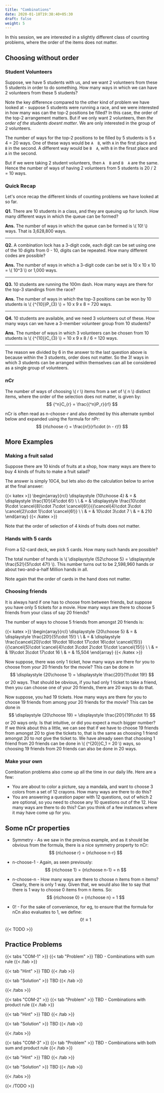 ```yaml
---
title: "Combinations"
date: 2020-01-18T19:38:40+05:30
draft: false
weight: 5
---
```


In this session, we are interested in a slightly different class of counting problems, where the order of the items does not matter. 

## Choosing without order

### Student Volunteers

Suppose, we have 5 students with us, and we want 2 volunteers from these 5 students in order to do something. How many ways in which we can have 2 volunteers from these 5 students?

Note the key difference compared to the other kind of problem we have looked at - suppose 5 students were running a race, and we were interested in how many was can the top-2 positions be filled? In this case, the order of the top-2 arrangement matters. But if we only want 2 volunteers, then *the order of the students doesnt matter*. We are only interested in the group of 2 volunteers.

The number of ways for the top-2 positions to be filled by 5 students is 5 x 4 = 20 ways. One of these ways would be `A  B`, with `A` in the first place and `B` in the second. A different way would be `B  A`, with `B` in the firsst place and `A` in the second. 

But if we were taking 2 student volunteers, then `A  B` and `B  A` are the same. Hence the number of ways of having 2 volunteers from 5 students is 20 / 2 = 10 ways.

### Quick Recap

Let's once recap the different kinds of counting problems we have looked at so far.

**Q1.** There are 10 students in a class, and they are queuing up for lunch. How many different ways in which the queue can be formed?

**Ans.** The number of ways in which the queue can be formed is \\( 10! \\) ways. That is 3,628,800 ways. 

---

**Q2.** A combination lock has a 3-digit code, each digit can be set using one of the 10 digits from 0 - 10, digits can be repeated. How many different codes are possible?

**Ans.** The number of ways in which a 3-digit code can be set is 10 x 10 x 10 = \\( 10^3 \\) or 1,000 ways.

---

**Q3.** 10 students are running the 100m dash. How many ways are there for the top-3 standings from the race?

**Ans.** The number of ways in which the top-3 positions can be won by 10 students is \\( {^{10}}P_{3} \\) = 10 x 9 x 8 = 720 ways.

---

**Q4.** 10 students are available, and we need 3 volunteers out of these. How many ways can we have a 3-member volunteer group from 10 students?

**Ans.** The number of ways in which 3 volunteers can be chosen from 10 students is \\( {^{10}}C_{3} \\) = 10 x 9 x 8 / 6 = 120 ways.

---

The reason we divided by 6 in the answer to the last question above is because within the 3 students, order does not matter. So the 3! ways in which 3 students can be arranged within themselves can all be considered as a single group of volunteers.

### nCr

The number of ways of choosing \\( r \\) items from a set of \\( n \\) distinct items, where the order of the selection does not matter, is given by:
$$ {^n}C_{r} = \frac{{^n}P_r}{r!} $$

nCr is often read as n-choose-r and also denoted by this alternate symbol below and expanded using the formula for nPr:
$$ {n\choose r} = \frac{n!}{r!\cdot (n - r)!} $$

## More Examples

### Making a fruit salad

Suppose there are 10 kinds of fruits at a shop, how many ways are there to buy 4 kinds of fruits to make a fruit salad?

The answer is simply 10C4, but lets also do the calculation below to arrive at the final answer:

{{< katex >}}
\begin{array}{rcl}
\displaystyle {10\choose 4} & = & \displaystyle \frac{10!}{4!\cdot 6!} \\ \\
& = & \displaystyle \frac{10\cdot 9\cdot \cancel{8}\cdot 7\cdot \cancel{6!}}{{\cancel{4}\cdot 3\cdot \cancel{2}\cdot 1}\cdot \cancel{6!}} \\ \\
& = & 10\cdot 3\cdot 7 \\
& = & 210
\end{array}
{{< /katex >}}

Note that the order of selection of 4 kinds of fruits does not matter.

### Hands with 5 cards

From a 52-card deck, we pick 5 cards. How many such hands are possible?

The total number of hands is \\( \displaystyle {52\choose 5} = \displaystyle \frac{52!}{5!\cdot 47!} \\). This number turns out to be 2,598,960 hands or about two-and-a-half Million hands in all.

Note again that the order of cards in the hand does not matter.

### Choosing friends

It is always hard if one has to choose from between friends, but suppose you have only 5 tickets for a movie. How many ways are there to choose 5 friends from your class of say 20 friends?

The number of ways to choose 5 friends from amongst 20 friends is:

{{< katex >}}
\begin{array}{rcl}
\displaystyle {20\choose 5} & = & \displaystyle \frac{20!}{5!\cdot 15!} \\ \\
& = & \displaystyle \frac{\cancel{20}\cdot 19\cdot 18\cdot 17\cdot 16\cdot \cancel{15!}}{{\cancel{5}\cdot \cancel{4}\cdot 3\cdot 2\cdot 1}\cdot \cancel{15!}} \\ \\
& = & 19\cdot 3\cdot 17\cdot 16 \\
& = & 15,504
\end{array}
{{< /katex >}}

Now suppose, there was only 1 ticket, how many ways are there for you to choose from your 20 friends for the movie? This can be done in 
$$ \displaystyle {20\choose 1} = \displaystyle \frac{20!}{1!\cdot 19!} $$ 
or 20 ways. That should be obvious, if you had only 1 ticket to take a friend, then you can choose one of your 20 friends, there are 20 ways to do that. 

Now suppose, you had 19 tickets. How many ways are there for you to choose 19 friends from among your 20 friends for the movie? This can be done in
$$ \displaystyle {20\choose 19} = \displaystyle \frac{20!}{19!\cdot 1!} $$ 
or 20 ways only. Is that intuitive, or did you expect a much bigger number? If we think about this a little, we can see that if we have to choose 19 friends from amongst 20 to give the tickets to, that is the same as choosing 1 friend amongst 20 to *not* give the ticket to. We have already seen that choosing 1 friend from 20 friends can be done in \\( {^{20}}C_1 = 20 \\) ways, so choosing 19 friends from 20 friends can also be done in 20 ways.

### Make your own

Combination problems also come up all the time in our daily life. Here are a few:

- You are about to color a picture, say a mandala, and want to choose 3 colors from a set of 12 crayons. How many ways are there to do this?
- You are answering a question paper with 12 questions, out of which 2 are optional, so you need to choose any 10 questions out of the 12. How many ways are there to do this?
Can you think of a few instances where it may have come up for you.


## Some nCr properties

- Symmetry -
As we saw in the previous example, and as it should be obvious from the formula, there is a nice symmetry property to nCr:
$$ {n\choose r} = {n\choose n-r} $$

- n-choose-1 - 
Again, as seen previously:
$$ {n\choose 1} = {n\choose n-1} = n $$

- n-choose-n -
How many ways are there to choose n items from n items? Clearly, there is only 1 way. Given that, we would also like to say that there is 1 way to choose 0 items from n items. So:
$$ {n\choose 0} = {n\choose n} = 1 $$

- 0! - 
For the sake of convenience, for eg, to ensure that the formula for nCn also evaluates to 1, we define:
$$ 0! \equiv 1 $$

{{< TODO >}}

## Practice Problems

{{< tabs "COM-1" >}}
{{< tab "Problem" >}}
TBD - Combinations with sum rule
{{< /tab >}}

{{< tab "Hint" >}}
TBD
{{< /tab >}}

{{< tab "Solution" >}}
TBD
{{< /tab >}}

{{< /tabs >}}


{{< tabs "COM-2" >}}
{{< tab "Problem" >}}
TBD - Combinations with product rule
{{< /tab >}}

{{< tab "Hint" >}}
TBD
{{< /tab >}}

{{< tab "Solution" >}}
TBD
{{< /tab >}}

{{< /tabs >}}



{{< tabs "COM-3" >}}
{{< tab "Problem" >}}
TBD - Combinations with both sum and product rule
{{< /tab >}}

{{< tab "Hint" >}}
TBD
{{< /tab >}}

{{< tab "Solution" >}}
TBD
{{< /tab >}}

{{< /tabs >}}

{{< /TODO >}}

